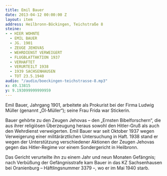 ```yaml
---
title: Emil Bauer
date: 2013-04-12 00:00:00 Z
layout: item
address: Heilbronn-Böckingen, Teichstraße 8
steine:
- - HIER WOHNTE
  - EMIL BAUER
  - JG. 1901
  - ZEUGE JEHOVAS
  - WEHRDIENST VERWEIGERT
  - FLUGBLATTAKTION 1937
  - VERHAFTET
  - VERURTEILT 1938
  - 1939 SACHSENHAUSEN
  - TOT 23.5.1940
audio: "/audio/boeckingen-teichstrasse-8.mp3"
x: 49.13815
y: 9.193099999999959
---
```


Emil Bauer, Jahrgang 1901, arbeitete als Prokurist bei der Firma Ludwig Müller (genannt „Öl-Müller“); seine Frau Frida war Stickerin.

Bauer gehörte zu den Zeugen Jehovas – den „Ernsten Bibelforschern“, die aus ihrer religiösen Überzeugung heraus sowohl den Hitler-Gruß als auch den Wehrdienst verweigerten. Emil Bauer war seit Oktober 1937 wegen Verweigerung einer militärärztlichen Untersuchung in Haft. 1938 stand er wegen der Unterstützung verschiedener Aktionen der Zeugen Jehovas gegen das Hitler-Regime vor einem Sondergericht in Heilbronn.

Das Gericht verurteilte ihn zu einem Jahr und neun Monaten Gefängnis; nach Verbüßung der Gefängnisstrafe kam Bauer in das KZ Sachsenhausen bei Oranienburg – Häftlingsnummer 3379 –, wo er im Mai 1940 starb.
